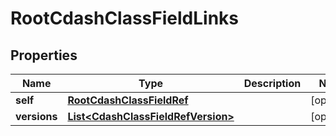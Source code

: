 

# RootCdashClassFieldLinks

## Properties

Name | Type | Description | Notes
------------ | ------------- | ------------- | -------------
**self** | [**RootCdashClassFieldRef**](RootCdashClassFieldRef.md) |  |  [optional]
**versions** | [**List&lt;CdashClassFieldRefVersion&gt;**](CdashClassFieldRefVersion.md) |  |  [optional]




